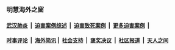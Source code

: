 
### 明慧海外之窗

####  [武汉肺炎](indexes/365.md?t=03222100) &nbsp;|&nbsp;  [迫害案例综述](indexes/328.md?t=03222100) &nbsp;|&nbsp; [迫害致死案例](indexes/277.md?t=03222100)  &nbsp;|&nbsp; [更多迫害案例](indexes/81.md?t=03222100)  &nbsp;|&nbsp; 
####  [时事评论](indexes/19.md?t=03222100) &nbsp;|&nbsp; [海外简讯](indexes/245.md?t=03222100)&nbsp;|&nbsp;  [社会支持](indexes/140.md?t=03222100) &nbsp;|&nbsp; [褒奖决议](indexes/282.md?t=03222100) &nbsp;|&nbsp; [社区报道](indexes/91.md?t=03222100)  &nbsp;|&nbsp; [天人之间](indexes/78.md?t=03222100) 

